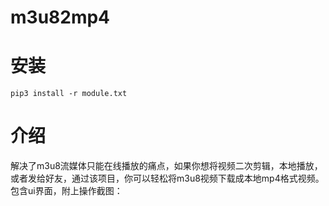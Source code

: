 # m3u82mp4

# 安装
    pip3 install -r module.txt
    
# 介绍
解决了m3u8流媒体只能在线播放的痛点，如果你想将视频二次剪辑，本地播放，或者发给好友，通过该项目，你可以轻松将m3u8视频下载成本地mp4格式视频。包含ui界面，附上操作截图：
    
